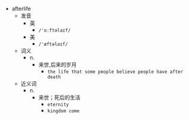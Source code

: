 - afterlife
  - 发音
    - 英
      - `/'ɑːftəlaɪf/`
    - 美
      - `/'æftəlaɪf/`
  - 词义
    - n.
      - 来世,后来的岁月
        - `the life that some people believe people have after death`
  - 近义词
    - n.
      - 来世；死后的生活
        - `eternity`
        - `kingdom come`

